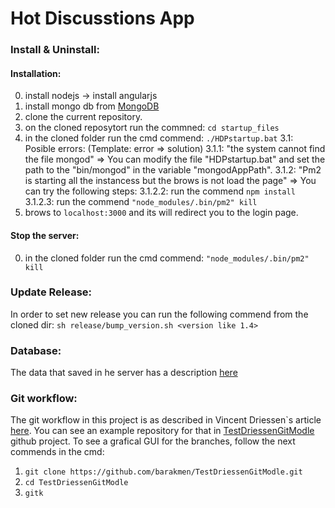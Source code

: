 # Hot Discusstions App

### Install & Uninstall:
#### Installation:

0. install nodejs -> install angularjs
1. install mongo db from [MongoDB](https://www.mongodb.com/)
2. clone the current repository.
3. on the cloned reposytort run the commned: `cd startup_files`
4. in the cloned folder run the cmd commend: `./HDPstartup.bat`
    3.1: Posible errors: (Template: error => solution)
        3.1.1: "the system cannot find the file mongod" => You can modify the file "HDPstartup.bat" and set the path to the "bin/mongod" in the variable "mongodAppPath".
        3.1.2: "Pm2 is starting all the instancess but the brows is not load the page" => You can try the following steps:
            3.1.2.2: run the commend `npm install`
            3.1.2.3: run the commend `"node_modules/.bin/pm2" kill`
5. brows to `localhost:3000` and its will redirect you to the login page.

#### Stop the server:

0. in the cloned folder run the cmd commend: `"node_modules/.bin/pm2" kill`



### Update Release:
In order to set new release you can run the following commend from the cloned dir: `sh release/bump_version.sh <version like 1.4>`


### Database:
The data that saved in he server has a description [here](https://docs.google.com/document/d/1apbMwGAUWCuJoToCxUBUX-NPAr0gVeP1hmBYHStxDFE/edit?usp=sharing)

### Git workflow:
The git workflow in this project is as described in Vincent Driessen`s article [here](http://nvie.com/posts/a-successful-git-branching-model/).
You can see an example repository for that in [TestDriessenGitModle](https://github.com/barakmen/TestDriessenGitModle) github project.
To see a grafical GUI for the branches, follow the next commends in the cmd:
1. `git clone https://github.com/barakmen/TestDriessenGitModle.git`
2. `cd TestDriessenGitModle`
3. `gitk`


